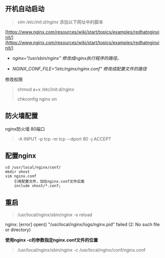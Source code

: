 ## 开机自动启动

> _vim /etc/init.d/nginx_ 添加以下网址中的脚本

[https://www.nginx.com/resources/wiki/start/topics/examples/redhatnginxinit/](https://www.nginx.com/resources/wiki/start/topics/examples/redhatnginxinit/)

* _nginx=”/usr/sbin/nginx” 修改成nginx执行程序的路径。_

* _NGINX\_CONF\_FILE=”/etc/nginx/nginx.conf” 修改成配置文件的路径_

修改权限

> chmod a+x /etc/init.d/nginx
>
> chkconfig nginx on

## 防火墙配置

nginx防火墙 80端口

> -A INPUT -p tcp -m tcp --dport 80 -j ACCEPT

## 配置nginx

```
cd /usr/local/nginx/conf/
mkdir vhost
vim nginx.conf
    引用配置文件，加在nginx.conf文件后面
    include vhost/*.conf;
```

## 重启

> /usr/local/nginx/sbin/nginx -s reload

nginx: \[error\] open\(\) "/usr/local/nginx/logs/nginx.pid" failed \(2: No such file or directory\)

**使用nginx -c的参数指定nginx.conf文件的位置**

> /usr/local/nginx/sbin/nginx -c /usr/local/nginx/conf/nginx.conf



